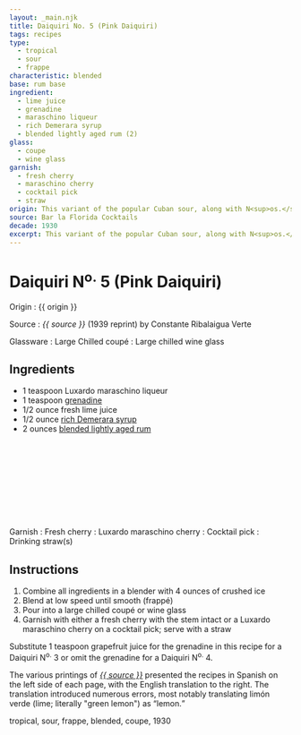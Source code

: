 ```yaml
---
layout: _main.njk
title: Daiquiri No. 5 (Pink Daiquiri)
tags: recipes
type:
  - tropical
  - sour
  - frappe
characteristic: blended
base: rum base
ingredient:
  - lime juice
  - grenadine
  - maraschino liqueur
  - rich Demerara syrup
  - blended lightly aged rum (2)
glass:
  - coupe
  - wine glass
garnish:
  - fresh cherry
  - maraschino cherry
  - cocktail pick
  - straw
origin: This variant of the popular Cuban sour, along with N<sup>os.</sup> 1, 2, 3, and 4, was codified by barman Constante Ribalaigua at Havana's El Floridita Bar. It first appeared on the menu in 1939 alongside the two earlier <span lang="fr">frappé</span> variants (3 and 4).
source: Bar la Florida Cocktails
decade: 1930
excerpt: This variant of the popular Cuban sour, along with N<sup>os.</sup> 1, 2, 3, and 4, was codified by barman Constante Ribalaigua at Havana's El Floridita Bar.
---
```

<!-- markdownlint-disable MD025 -->
# Daiquiri N<sup>o.</sup> 5 (Pink Daiquiri)
<!-- markdownlint-disable MD025 -->

Origin
  : {{ origin }}

Source
  : <cite><span data-pagefind-filter="Source">{{ source }}</span></cite> (1939 reprint) by Constante Ribalaigua Verte

Glassware
  : Large Chilled coupé
  : Large chilled wine glass

## Ingredients

* 1 teaspoon Luxardo maraschino liqueur
* 1 teaspoon [grenadine](/mixes/grenadine)
* 1/2 ounce fresh lime juice
* 1/2 ounce [rich Demerara syrup](/mixes/2-1-simple-syrup)
* 2 ounces [blended lightly aged rum](/rums/04-rum-blended-lightly-aged/)<icon-l space="1em" class="bigger" label="(2)"><span class="with-icon"><svg class="icon"><use href="/assets/images/icons/circle-2.svg#circle-2"></use></svg></span></icon-l>

Garnish
  : Fresh cherry
  : <span data-pagefind-filter="Garnish">Luxardo maraschino cherry</span>
  : <span data-pagefind-filter="Garnish">Cocktail pick</span>
  : <span data-pagefind-filter="Garnish">Drinking straw(s)</span>

## Instructions

1. Combine all ingredients in a blender with 4 ounces of crushed ice
2. Blend at low speed until smooth (<span lang="fr">frappé</span>)
3. Pour into a large chilled coupé or wine glass
4. Garnish with either a fresh cherry with the stem intact or a Luxardo maraschino cherry on a cocktail pick; serve with a straw

<tiki-callout type="tip">

Substitute 1 teaspoon grapefruit juice for the grenadine in this recipe for a Daiquiri N<sup>o.</sup> 3 or omit the grenadine for a Daiquiri N<sup>o.</sup> 4.

</tiki-callout>

<tiki-callout type="note">

The various printings of <cite><a href="https://euvs-vintage-cocktail-books.cld.bz/1935-Bar-la-Florida-Cocktails" target="_blank" rel="external noopener"><span data-pagefind-filter="Source">{{ source }}</span></a></cite> presented the recipes in Spanish on the left side of each page, with the English translation to the right. The translation introduced numerous errors, most notably translating <span lang="es">limón verde</span> (lime; literally "green lemon") as <q>lemon.</q>

</tiki-callout>

<div
  class="sr-only"
  data-cat[0]="Drink"
  data-type[0]="Tropical"
  data-type[1]="Sour"
  data-type[2]="Frappé"
  data-char[0]="Blended"
  data-base[0]="Rum/Cane spirits"
  data-ingredient[0]="Lime juice"
  data-ingredient[1]="Grenadine"
  data-ingredient[2]="Maraschino liqueur"
  data-ingredient[3]="Luxardo maraschino liqueur"
  data-ingredient[4]="Rich Demerara syrup"
  data-ingredient[5]="Blended lightly aged rum [2]"
  data-syrup[0]="Rich Demerara syrup"
  data-syrup[1]="Grenadine"
  data-juice[0]="Lime juice"
  data-liquor[0]="Maraschino liqueur"
  data-liquor[1]="Luxardo maraschino liqueur"
  data-liquor[2]="Blended lightly aged rum [2]"
  data-garnish[0]="Maraschino cherry"
  data-garnish[1]="Cherry, fresh"
  data-origin[0]="Constantino Ribalaigua Vert"
  data-origin[1]="El Floridita, Havana"
  data-glass[0]="Coupé"
  data-glass[1]="Wine glass"
  data-decade[0]="1930"
  data-pagefind-filter="
    Category[data-cat[0]],
    Type[data-type[0]],
    Type[data-type[1]],
    Type[data-type[2]],
    Characteristic[data-char[0]],
    Base[data-base[0]],
    Ingredient[data-ingredient[0]],
    Ingredient[data-ingredient[1]],
    Ingredient[data-ingredient[2]],
    Ingredient[data-ingredient[3]],
    Ingredient[data-ingredient[4]],
    Ingredient[data-ingredient[5]],
    Syrup[data-syrup[0]],
    Syrup[data-syrup[1]],
    Juice[data-juice[0]],
    Liquor[data-liquor[0]],
    Liquor[data-liquor[1]],
    Liquor[data-liquor[2]],
    Garnish[data-garnish[0]],
    Garnish[data-garnish[1]],
    Origin[data-origin[0]],
    Origin[data-origin[1]],
    Glassware[data-glass[0]],
    Glassware[data-glass[1]],
    Decade[data-decade[0]]
  "
>
</div>

<div class="keywords" aria-hidden>tropical, sour, frappe, blended, coupe, 1930</div>
